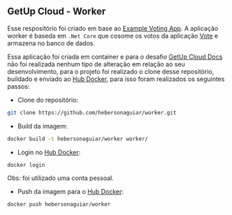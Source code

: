 ## GetUp Cloud - Worker

Esse respositório foi criado em base ao [Example Voting App](https://github.com/dockersamples/example-voting-app). A aplicação worker é baseda em `.Net Core` que cosome os votos da aplicação [Vote](https://github.com/hebersonaguiar/vote) e armazena no banco de dados.

Essa aplicação foi criada em container e para o desafio [GetUp Cloud Docs](https://github.com/hebersonaguiar/getupclouddocs) não foi realizada nenhum tipo de alteração em relação ao seu desenvolvimento, para o projeto foi realizado o clone desse repositório, buildado e enviado ao [Hub Docker](https://hub.docker.com), para isso foram realizados os seguintes passos:

* Clone do repositório:

```bash
git clone https://github.com/hebersonaguiar/worker.git
```

* Build da imagem:

```bash
docker build -t hebersonaguiar/worker worker/
```

* Login no [Hub Docker](https://hub.docker.com):

```bash
docker login
```
Obs: foi utilizado uma conta pessoal.

* Push da imagem para o [Hub Docker](https://hub.docker.com):

```bash
docker push hebersonaguiar/worker
```